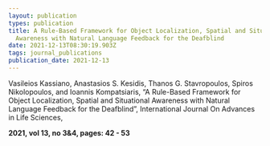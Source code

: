 ```yaml
---
layout: publication
types: publication
title: A Rule-Based Framework for Object Localization, Spatial and Situational
  Awareness with Natural Language Feedback for the Deafblind
date: 2021-12-13T08:30:19.903Z
tags: journal_publications
publication_date: 2021-12-13
---
```

Vasileios Kassiano, Anastasios S. Kesidis, Thanos G. Stavropoulos, Spiros Nikolopoulos, and Ioannis Kompatsiaris, “A Rule-Based Framework for Object Localization, Spatial and Situational Awareness with Natural Language Feedback for the Deafblind”, International Journal On Advances in Life Sciences, <!--StartFragment-->

**2021, vol 13, no 3&4, pages: 42 - 53**

<!--EndFragment-->